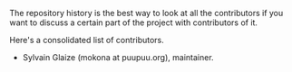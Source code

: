 The repository history is the best way to look at all the contributors if you
want to discuss a certain part of the project with contributors of it.

Here's a consolidated list of contributors.

- Sylvain Glaize (mokona at puupuu.org), maintainer.
 
